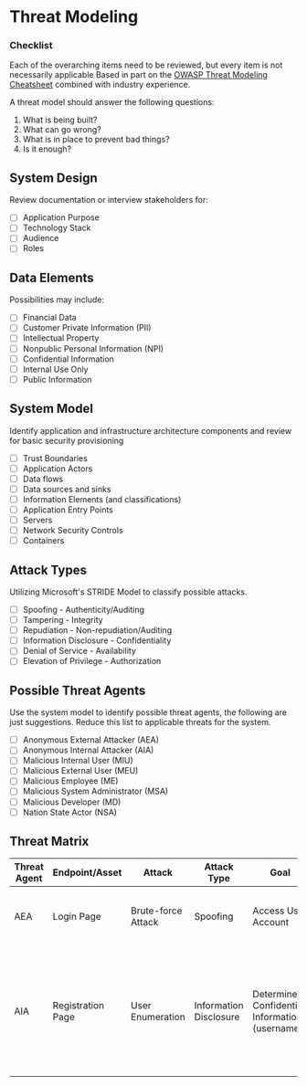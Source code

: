 # Threat Modeling
### Checklist

Each of the overarching items need to be reviewed, but every item is not necessarily applicable
Based in part on the [OWASP Threat Modeling Cheatsheet](https://cheatsheetseries.owasp.org/cheatsheets/Threat_Modeling_Cheat_Sheet.html) combined with industry experience.

A threat model should answer the following questions:

1. What is being built?
2. What can go wrong?
3. What is in place to prevent bad things?
4. Is it enough?

## System Design

Review documentation or interview stakeholders for:

- [ ] Application Purpose
- [ ] Technology Stack
- [ ] Audience
- [ ] Roles

## Data Elements

Possibilities may include:

- [ ] Financial Data
- [ ] Customer Private Information (PII)
- [ ] Intellectual Property
- [ ] Nonpublic Personal Information (NPI)
- [ ] Confidential Information
- [ ] Internal Use Only
- [ ] Public Information

## System Model

Identify application and infrastructure architecture components and review for basic security provisioning

- [ ] Trust Boundaries
- [ ] Application Actors
- [ ] Data flows
- [ ] Data sources and sinks
- [ ] Information Elements (and classifications)
- [ ] Application Entry Points
- [ ] Servers
- [ ] Network Security Controls
- [ ] Containers

## Attack Types

Utilizing Microsoft's STRIDE Model to classify possible attacks.

- [ ] Spoofing - Authenticity/Auditing
- [ ] Tampering - Integrity
- [ ] Repudiation - Non-repudiation/Auditing
- [ ] Information Disclosure - Confidentiality
- [ ] Denial of Service - Availability
- [ ] Elevation of Privilege - Authorization

## Possible Threat Agents

Use the system model to identify possible threat agents, the following are just suggestions. Reduce this list to applicable threats for the system.

- [ ] Anonymous External Attacker (AEA)
- [ ] Anonymous Internal Attacker (AIA)
- [ ] Malicious Internal User (MIU)
- [ ] Malicious External User (MEU)
- [ ] Malicious Employee (ME)
- [ ] Malicious System Administrator (MSA)
- [ ] Malicious Developer (MD)
- [ ] Nation State Actor (NSA)

## Threat Matrix

Threat Agent | Endpoint/Asset | Attack | Attack Type | Goal | Impact | Mitigation | Finding (if any)
------------ | -------------- | ------ | -------------- | ---- | ------ | ---------- | ----------------
AEA | Login Page | Brute-force Attack | Spoofing | Access User Account | High: Exposure of Client Data and App Functionality | Authentication Controls | None
AIA | Registration Page | User Enumeration | Information Disclosure | Determine Confidential Information (usernames) | Medium: Exposure of Known User Accounts | Out-of-band communications | Flow validates account by returning different page based on provided account existence
